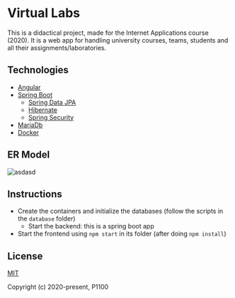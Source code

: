 # Virtual Labs
This is a didactical project, made for the Internet Applications course (2020). It is a web app for handling university courses, teams, students and all their assignments/laboratories.

## Technologies
- [Angular](https://github.com/angular/angular/)
- [Spring Boot](http://projects.spring.io/spring-boot/)
  -  [Spring Data JPA](http://projects.spring.io/spring-data-jpa/)
    -    [Hibernate](http://docs.spring.io/spring/docs/current/spring-framework-reference/html/orm.html#orm-hibernate)
  -  [Spring Security](http://projects.spring.io/spring-security/)
- [MariaDb](https://github.com/MariaDB/server)
- [Docker](https://docs.docker.com/install/)

## ER Model
![asdasd](https://i.ibb.co/TvLpY09/Virtual-Labs-ERmodel.jpg)

## Instructions

- Create the containers and initialize the databases (follow the scripts in the `database` folder)
  - Start the backend: this is a spring boot app
- Start the frontend using `npm start` in its folder (after doing `npm install`)

## License

[MIT](http://opensource.org/licenses/MIT)

Copyright (c) 2020-present, P1100